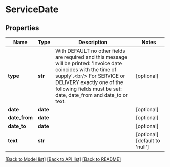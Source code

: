 # ServiceDate

## Properties
Name | Type | Description | Notes
------------ | ------------- | ------------- | -------------
**type** | **str** | With DEFAULT no other fields are required and this message will be printed: &#39;Invoice date coincides with the time of supply&#39;.&lt;br/&gt; For SERVICE or DELIVERY exactly one of the following fields must be set: date, date_from and date_to or text. | [optional] 
**date** | **date** |  | [optional] 
**date_from** | **date** |  | [optional] 
**date_to** | **date** |  | [optional] 
**text** | **str** |  | [optional] [default to 'null']

[[Back to Model list]](../README.md#documentation-for-models) [[Back to API list]](../README.md#documentation-for-api-endpoints) [[Back to README]](../README.md)


